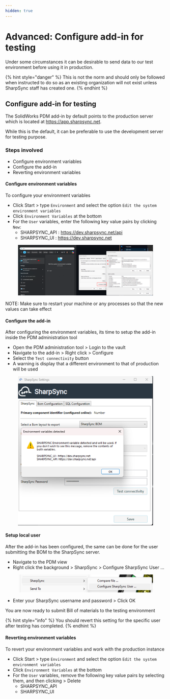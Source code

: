 ```yaml
---
hidden: true
---
```


# Advanced: Configure add-in for testing

Under some circumstances it can be desirable to send data to our test environment before using it in production.

{% hint style="danger" %}
This is not the norm and should only be followed when instructed to do so as an existing organization will not exist unless SharpSync staff has created one.&#x20;
{% endhint %}

## Configure add-in for testing

The SolidWorks PDM add-in by default points to the production server which is located at https://app.sharpsync.net.

While this is the default, it can be preferable to use the development server for testing purpose.

### Steps involved

* Configure environment variables
* Configure the add-in
* Reverting environment variables

#### Configure environment variables

To configure your environment variables

* Click Start > type `Environment` and select the option `Edit the system environment variables`
* Click `Environment Variables` at the bottom
* For the `User` variables, enter the following key value pairs by clicking `New`:
  * SHARPSYNC\_API : https://dev.sharpsync.net/api
  * SHARPSYNC\_UI : https://dev.sharpsync.net

<figure><img src="../../.gitbook/assets/sharpsync_set_environment_variables.png" alt=""><figcaption></figcaption></figure>

NOTE: Make sure to restart your machine or any processes so that the new values can take effect

#### Configure the add-in

After configuring the environment variables, its time to setup the add-in inside the PDM administration tool

* Open the PDM administration tool > Login to the vault
* Navigate to the add-in > Right click > Configure
* Select the `Test connectivity` button
* A warning is display that a different environment to that of production will be used

<figure><img src="../../.gitbook/assets/swpdm_custom_environment_shown.png" alt=""><figcaption></figcaption></figure>



#### Setup local user

After the add-in has been configured, the same can be done for the user submitting the BOM to the SharpSync server.

* Navigate to the PDM view
* Right click the background > SharpSync > Configure SharpSync User ...&#x20;

<figure><img src="../../.gitbook/assets/swpdm_configure_addin_user.png" alt=""><figcaption></figcaption></figure>



* Enter your SharpSync username and password > Click OK

You are now ready to submit Bill of materials to the testing environment

{% hint style="info" %}
You should revert this setting for the specific user after testing has completed.
{% endhint %}

#### Reverting environment variables

To revert your environment variables and work with the production instance

* Click Start > type `Environment` and select the option `Edit the system environment variables`
* Click `Environment Variables` at the bottom
* For the `User` variables, remove the following key value pairs by selecting them, and then clicking > Delete
  * SHARPSYNC\_API
  * SHARPSYNC\_UI


